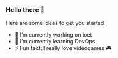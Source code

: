 ### Hello there 👋

Here are some ideas to get you started:

- 🔭 I’m currently working on ioet
- 🌱 I’m currently learning DevOps
- ⚡ Fun fact: I really love videogames 🎮
